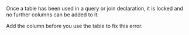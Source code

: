 Once a table has been used in a query or join declaration, 
it is locked and no further columns can be added to it.

Add the column before you use the table to fix this error.